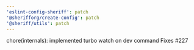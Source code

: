 ```yaml
---
'eslint-config-sheriff': patch
'@sherifforg/create-config': patch
'@sheriff/utils': patch
---
```


chore(internals): implemented turbo watch on dev command
Fixes #227

